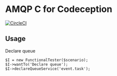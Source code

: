 # AMQP C for Codeception

[![CircleCI](https://circleci.com/gh/imega/codeception-amqpc.svg?style=svg)](https://circleci.com/gh/imega/codeception-amqpc)

## Usage

Declare queue

```
$I = new FunctionalTester($scenario);
$I->wantTo('Declare queue');
$I->declareQueueService('event.task');
```
